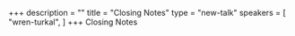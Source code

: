+++
description = ""
title = "Closing Notes"
type = "new-talk"
speakers = [
        "wren-turkal",
]
+++
Closing Notes